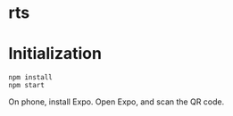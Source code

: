 # rts

# Initialization
```
npm install
npm start
```

On phone, install Expo.
Open Expo, and scan the QR code.
